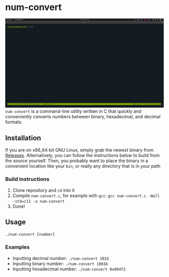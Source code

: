 # num-convert
![Gif showing the utility](videos/demo.gif)
`num-convert` is a command-line utility written in C that
quickly and conveniently converts numbers between binary, hexadecimal,
and decimal formats.

## Installation
If you are on x86\_64 bit GNU Linux, simply grab the newest binary from
[Releases](https://github.com/christofferaakre/num-convert/releases). Alternatively,
you can follow the instructions below to build from the
source yourself. Then, you probably want to place the binary in
a convenient location like your `bin`, or really any directory
that is in your path

### Build instructions
1. Clone repository and `cd` into it
2. Compile `num-convert.c`, for example with `gcc`: `gcc num-convert.c -Wall -std=c11 -o num-convert`
3. Done!

## Usage
`./num-convert [number]`

### Examples
* Inputting decimal number: `./num-convert 1024`
* Inputting binary number: `./num-convert 1001b`
* Inputting hexadecimal number: `./num-convert 0x004f2`
